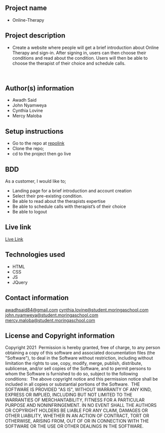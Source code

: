 ## Project name
- Online-Therapy
​
## Project description
- Create a website where people will get a brief introduction about Online Therapy and sign-in. After signing in, users can then choose their conditions and read about the condition. Users will then be able to choose the therapist of their choice and schedule calls.

  
​
## Author(s) information
- Awadh Said
- John Nyamweya
- Cynthia Lovine
- Mercy Maloba
  
## Setup instructions
- Go to the repo at [repolink](https://github.com/Awadh-Awadh/Online-Therapy)
- Clone the repo;
- cd to the project then go live
​
## BDD
  As a customer, I would like to;

- Landing page for a brief introduction and account creation
- Select their pre-existing condition.
- Be able to read about the therapists expertise
- Be able to schedule calls with therapist’s of their choice
- Be able to logout 

  
## Live link
[Live Link](https://awadh-awadh.github.io/Online-Therapy/)
  
## Technologies used
  - HTML
  - CSS
  - JS
  - JQuery
  
## Contact information
  awadhsaid84@gmail.com
  cynthia.lovine@student.moringaschool.com
  john.nyamweya@student.moringaschool.com
  mercy.maloba@student.moringaschool.com
## License and Copyright information
  Copyright 2021
​
  Permission is hereby granted, free of charge, to any person obtaining a copy of this software and associated documentation files (the "Software"), to deal in the Software without restriction, including without limitation the rights to use, copy, modify, merge, publish, distribute, sublicense, and/or sell copies of the Software, and to permit persons to whom the Software is furnished to do so, subject to the following conditions:
​
  The above copyright notice and this permission notice shall be included in all copies or substantial portions of the Software.
​
  THE SOFTWARE IS PROVIDED "AS IS", WITHOUT WARRANTY OF ANY KIND, EXPRESS OR IMPLIED, INCLUDING BUT NOT LIMITED TO THE WARRANTIES OF MERCHANTABILITY, FITNESS FOR A PARTICULAR PURPOSE AND NONINFRINGEMENT. IN NO EVENT SHALL THE AUTHORS OR COPYRIGHT HOLDERS BE LIABLE FOR ANY CLAIM, DAMAGES OR OTHER LIABILITY, WHETHER IN AN ACTION OF CONTRACT, TORT OR OTHERWISE, ARISING FROM, OUT OF OR IN CONNECTION WITH THE SOFTWARE OR THE USE OR OTHER DEALINGS IN THE SOFTWARE.
